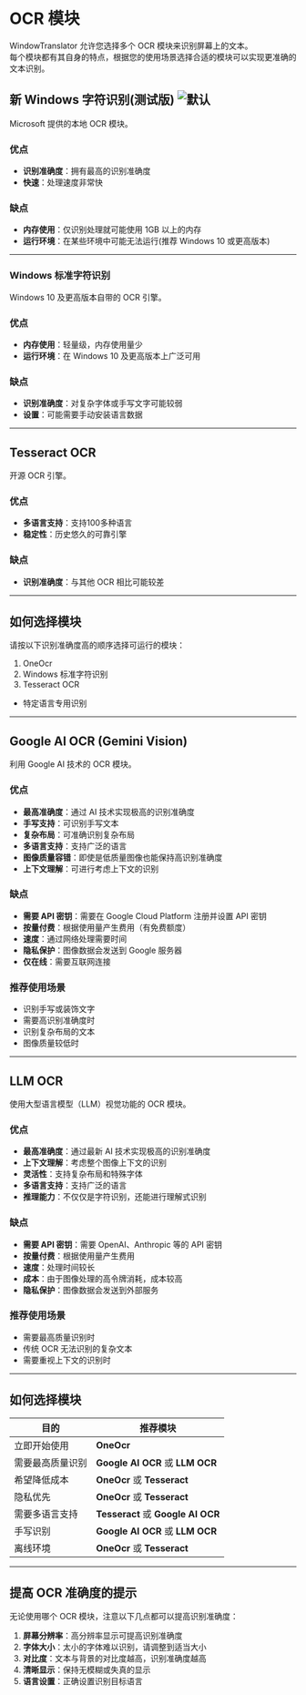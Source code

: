 # OCR 模块

WindowTranslator 允许您选择多个 OCR 模块来识别屏幕上的文本。  
每个模块都有其自身的特点，根据您的使用场景选择合适的模块可以实现更准确的文本识别。

## 新 Windows 字符识别(测试版) ![默认](https://img.shields.io/badge/默认-brightgreen)

Microsoft 提供的本地 OCR 模块。

### 优点
- **识别准确度**：拥有最高的识别准确度
- **快速**：处理速度非常快

### 缺点
- **内存使用**：仅识别处理就可能使用 1GB 以上的内存
- **运行环境**：在某些环境中可能无法运行(推荐 Windows 10 或更高版本)

---

### Windows 标准字符识别

Windows 10 及更高版本自带的 OCR 引擎。

### 优点
- **内存使用**：轻量级，内存使用量少
- **运行环境**：在 Windows 10 及更高版本上广泛可用

### 缺点
- **识别准确度**：对复杂字体或手写文字可能较弱
- **设置**：可能需要手动安装语言数据

---

## Tesseract OCR

开源 OCR 引擎。

### 优点
- **多语言支持**：支持100多种语言
- **稳定性**：历史悠久的可靠引擎

### 缺点
- **识别准确度**：与其他 OCR 相比可能较差

---

## 如何选择模块

请按以下识别准确度高的顺序选择可运行的模块：

1. OneOcr
2. Windows 标准字符识别
3. Tesseract OCR

- 特定语言专用识别

---

## Google AI OCR (Gemini Vision)

利用 Google AI 技术的 OCR 模块。

### 优点
- **最高准确度**：通过 AI 技术实现极高的识别准确度
- **手写支持**：可识别手写文本
- **复杂布局**：可准确识别复杂布局
- **多语言支持**：支持广泛的语言
- **图像质量容错**：即使是低质量图像也能保持高识别准确度
- **上下文理解**：可进行考虑上下文的识别

### 缺点
- **需要 API 密钥**：需要在 Google Cloud Platform 注册并设置 API 密钥
- **按量付费**：根据使用量产生费用（有免费额度）
- **速度**：通过网络处理需要时间
- **隐私保护**：图像数据会发送到 Google 服务器
- **仅在线**：需要互联网连接

### 推荐使用场景
- 识别手写或装饰文字
- 需要高识别准确度时
- 识别复杂布局的文本
- 图像质量较低时

---

## LLM OCR

使用大型语言模型（LLM）视觉功能的 OCR 模块。

### 优点
- **最高准确度**：通过最新 AI 技术实现极高的识别准确度
- **上下文理解**：考虑整个图像上下文的识别
- **灵活性**：支持复杂布局和特殊字体
- **多语言支持**：支持广泛的语言
- **推理能力**：不仅仅是字符识别，还能进行理解式识别

### 缺点
- **需要 API 密钥**：需要 OpenAI、Anthropic 等的 API 密钥
- **按量付费**：根据使用量产生费用
- **速度**：处理时间较长
- **成本**：由于图像处理的高令牌消耗，成本较高
- **隐私保护**：图像数据会发送到外部服务

### 推荐使用场景
- 需要最高质量识别时
- 传统 OCR 无法识别的复杂文本
- 需要重视上下文的识别时

---

## 如何选择模块

| 目的 | 推荐模块 |
|------|----------|
| 立即开始使用 | **OneOcr** |
| 需要最高质量识别 | **Google AI OCR** 或 **LLM OCR** |
| 希望降低成本 | **OneOcr** 或 **Tesseract** |
| 隐私优先 | **OneOcr** 或 **Tesseract** |
| 需要多语言支持 | **Tesseract** 或 **Google AI OCR** |
| 手写识别 | **Google AI OCR** 或 **LLM OCR** |
| 离线环境 | **OneOcr** 或 **Tesseract** |

---

## 提高 OCR 准确度的提示

无论使用哪个 OCR 模块，注意以下几点都可以提高识别准确度：

1. **屏幕分辨率**：高分辨率显示可提高识别准确度
2. **字体大小**：太小的字体难以识别，请调整到适当大小
3. **对比度**：文本与背景的对比度越高，识别准确度越高
4. **清晰显示**：保持无模糊或失真的显示
5. **语言设置**：正确设置识别目标语言
